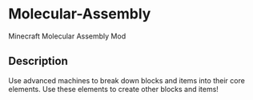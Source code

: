 Molecular-Assembly
==================

Minecraft Molecular Assembly Mod

Description
-----------

Use advanced machines to break down blocks and items into their core elements. Use these elements to create other blocks and items!
